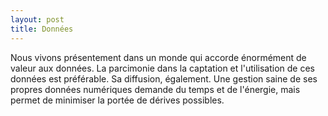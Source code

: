 ```yaml
---
layout: post
title: Données
---
```

Nous vivons présentement dans un monde qui accorde énormément de valeur aux données. La parcimonie dans la captation et l'utilisation de ces données est préférable. Sa diffusion, également. Une gestion saine de ses propres données numériques demande du temps et de l'énergie, mais permet de minimiser la portée de dérives possibles.
